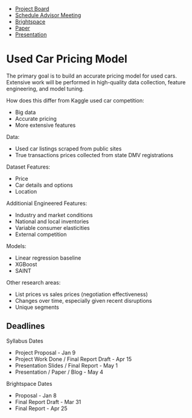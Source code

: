 - [Project Board](https://github.com/users/sheacon/projects/3)
- [Schedule Advisor Meeting](https://calendly.com/jesse-blocher/)
- [Brightspace](https://brightspace.vanderbilt.edu/d2l/home/396809)
- [Paper](https://docs.google.com/document/d/1Rqfu64MBFEI3frhnp-cyMU7Ve3UuV4bBk5H0kExIkcc/edit?usp=sharing)
- [Presentation](https://docs.google.com/presentation/d/18SNFP1NFWWIGx5ASOnxBzGQyNdlNc7WuxuJAMPCw2KM/edit?usp=sharing)

# Used Car Pricing Model

The primary goal is to build an accurate pricing model for used cars. Extensive work will be performed in high-quality data collection, feature engineering, and model tuning.

How does this differ from Kaggle used car competition:
- Big data
- Accurate pricing
- More extensive features

Data:
- Used car listings scraped from public sites
- True transactions prices collected from state DMV registrations

Dataset Features:
- Price
- Car details and options
- Location

Additionial Engineered Features:
- Industry and market conditions
- National and local inventories
- Variable consumer elasticities
- External competition

Models:
- Linear regression baseline
- XGBoost
- SAINT

Other research areas:
- List prices vs sales prices (negotiation effectiveness)
- Changes over time, especially given recent disruptions
- Unique segments

## Deadlines

Syllabus Dates
- Project Proposal - Jan 9
- Project Work Done / Final Report Draft - Apr 15
- Presentation Slides / Final Report - May 1
- Presentation / Paper / Blog - May 4

Brightspace Dates
- Proposal - Jan 8
- Final Report Draft - Mar 31
- Final Report - Apr 25


